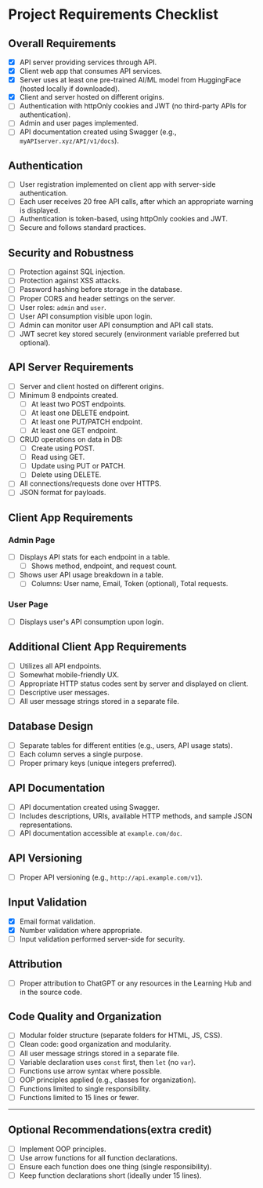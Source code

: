 # Project Requirements Checklist

## Overall Requirements

- [x] API server providing services through API.
- [x] Client web app that consumes API services.
- [x] Server uses at least one pre-trained AI/ML model from HuggingFace (hosted locally if downloaded).
- [x] Client and server hosted on different origins.
- [ ] Authentication with httpOnly cookies and JWT (no third-party APIs for authentication).
- [ ] Admin and user pages implemented.
- [ ] API documentation created using Swagger (e.g., `myAPIserver.xyz/API/v1/docs`).

## Authentication

- [ ] User registration implemented on client app with server-side authentication.
- [ ] Each user receives 20 free API calls, after which an appropriate warning is displayed.
- [ ] Authentication is token-based, using httpOnly cookies and JWT.
- [ ] Secure and follows standard practices.

## Security and Robustness

- [ ] Protection against SQL injection.
- [ ] Protection against XSS attacks.
- [ ] Password hashing before storage in the database.
- [ ] Proper CORS and header settings on the server.
- [ ] User roles: `admin` and `user`.
- [ ] User API consumption visible upon login.
- [ ] Admin can monitor user API consumption and API call stats.
- [ ] JWT secret key stored securely (environment variable preferred but optional).

## API Server Requirements

- [ ] Server and client hosted on different origins.
- [ ] Minimum 8 endpoints created.
  - [ ] At least two POST endpoints.
  - [ ] At least one DELETE endpoint.
  - [ ] At least one PUT/PATCH endpoint.
  - [ ] At least one GET endpoint.
- [ ] CRUD operations on data in DB:
  - [ ] Create using POST.
  - [ ] Read using GET.
  - [ ] Update using PUT or PATCH.
  - [ ] Delete using DELETE.
- [ ] All connections/requests done over HTTPS.
- [ ] JSON format for payloads.

## Client App Requirements

### Admin Page

- [ ] Displays API stats for each endpoint in a table.
  - [ ] Shows method, endpoint, and request count.
- [ ] Shows user API usage breakdown in a table.
  - [ ] Columns: User name, Email, Token (optional), Total requests.

### User Page

- [ ] Displays user's API consumption upon login.

## Additional Client App Requirements

- [ ] Utilizes all API endpoints.
- [ ] Somewhat mobile-friendly UX.
- [ ] Appropriate HTTP status codes sent by server and displayed on client.
- [ ] Descriptive user messages.
- [ ] All user message strings stored in a separate file.

## Database Design

- [ ] Separate tables for different entities (e.g., users, API usage stats).
- [ ] Each column serves a single purpose.
- [ ] Proper primary keys (unique integers preferred).

## API Documentation

- [ ] API documentation created using Swagger.
- [ ] Includes descriptions, URIs, available HTTP methods, and sample JSON representations.
- [ ] API documentation accessible at `example.com/doc`.

## API Versioning

- [ ] Proper API versioning (e.g., `http://api.example.com/v1`).

## Input Validation

- [x] Email format validation.
- [x] Number validation where appropriate.
- [ ] Input validation performed server-side for security.

## Attribution

- [ ] Proper attribution to ChatGPT or any resources in the Learning Hub and in the source code.

## Code Quality and Organization

- [ ] Modular folder structure (separate folders for HTML, JS, CSS).
- [ ] Clean code: good organization and modularity.
- [ ] All user message strings stored in a separate file.
- [ ] Variable declaration uses `const` first, then `let` (no `var`).
- [ ] Functions use arrow syntax where possible.
- [ ] OOP principles applied (e.g., classes for organization).
- [ ] Functions limited to single responsibility.
- [ ] Functions limited to 15 lines or fewer.

---

## Optional Recommendations(extra credit)

- [ ] Implement OOP principles.
- [ ] Use arrow functions for all function declarations.
- [ ] Ensure each function does one thing (single responsibility).
- [ ] Keep function declarations short (ideally under 15 lines).
